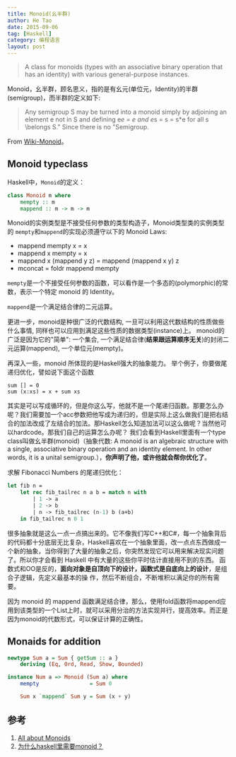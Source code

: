 ```yaml
---
title: Monoid(幺半群)
author: He Tao
date: 2015-09-06
tag: [Haskell]
category: 编程语言
layout: post
---
```


> A class for monoids (types with an associative binary operation that has an identity) with various general-purpose instances.

Monoid，幺半群，顾名思义，指的是有幺元(单位元，Identity)的半群(semigroup)，而半群的定义如下:

> Any semigroup S may be turned into a monoid simply by adjoining an element e not in S and defining e*e = e and e*s = s = s*e for all s \belongs S." Since there is no "Semigroup.

From [Wiki-Monoid](http://en.wikipedia.org/wiki/Monoid)。

<!--more-->

Monoid typeclass
----------------

Haskell中，`Monoid`的定义：

~~~haskell
class Monoid m where
    mempty :: m
    mappend :: m -> m -> m
~~~

Monoid的实例类型是不接受任何参数的类型构造子，Monoid类型类的实例类型的 `mempty`和`mappend`的实现必须遵守以下的 Monoid Laws:

+ mappend mempty x = x
+ mappend x mempty = x
+ mappend x (mappend y z) = mappend (mappend x y) z
+ mconcat = foldr mappend mempty

`mempty`是一个不接受任何参数的函数，可以看作是一个多态的(polymorphic)的常数，表示一个特定 monoid 的 Identity。

`mappend`是一个满足结合律的二元运算。

更进一步，monoid是种很广泛的代数结构, 一旦可以利用这代数结构的性质做些什么事情, 同样也可以应用到满足这些性质的数据类型(instance)上。
monoid的广泛是因为它的"简单": 一个集合, 一个满足结合律(**结果跟运算顺序无关**)的封闭二元运算(mappend), 一个单位元(mempty)。

再深入一些，monoid 所体现的是Haskell强大的抽象能力。 举个例子，你要做尾递归优化，譬如说下面这个函数

    sum [] = 0
    sum (x:xs) = x + sum xs

其实是可以写成循环的，但是你这么写，他就不是一个尾递归函数。那要怎么办呢？我们需要加一个acc参数把他写成为递归的，但是实际上这么做我们是把右结合的加法改成了左结合的加法。那Haskell怎么知道加法可以这么做呢？当然他可以hardcode。那我们自己的运算怎么办呢？
我们会看到Haskell里面有一个type class叫做幺半群(monoid)（抽象代数: A monoid is an algebraic structure with a single, associative binary operation and an identity element. In other words, it is a unital semigroup.），**你声明了他，或许他就会帮你优化了**。

求解 Fibonacci Numbers 的尾递归优化：

~~~ocaml
let fib n =
    let rec fib_tailrec n a b = match n with
        | 1 -> a
        | 2 -> b
        | n -> fib_tailrec (n-1) b (a+b)
    in fib_tailrec n 0 1
~~~

很多抽象就是这么一点一点搞出来的。它不像我们写C++和C#，每一个抽象背后的代码都十分底层无比复杂，Haskell喜欢在一个抽象里面，改一点点东西做成一个新的抽象，当你得到了大量的抽象之后，你突然发现它可以用来解决现实问题了。所以你才会看到 Haskell 中有大量的这些你平时估计直接用不到的东西。
函数式和OO是反的，**面向对象是自顶向下的设计，函数式是自底向上的设计**，是组合子逻辑，先定义最基本的操
作，然后不断组合，不断堆积以满足你的所有需要。

因为 monoid 的 mappend 函数满足结合律，那么，使用fold函数将mappend应用到该类型的一个List上时，就可以采用分治的方法实现并行，提高效率。而正是因为monoid的代数形式，可以保证计算的正确性。

Monaids for addition
--------------------

~~~haskell
newtype Sum a = Sum { getSum :: a }
    deriving (Eq, Ord, Read, Show, Bounded)

instance Num a => Monoid (Sum a) where
    mempty                = Sum 0

    Sum x `mappend` Sum y = Sum (x + y)
~~~

参考
---

1. [All about Monoids][1]
2. [为什么haskell里需要monoid？][2]

<!--links-->

[1]: http://comonad.com/reader/wp-content/uploads/2009/07/AllAboutMonoids.pdf
[2]: http://www.zhihu.com/question/25406710/answer/30688149



